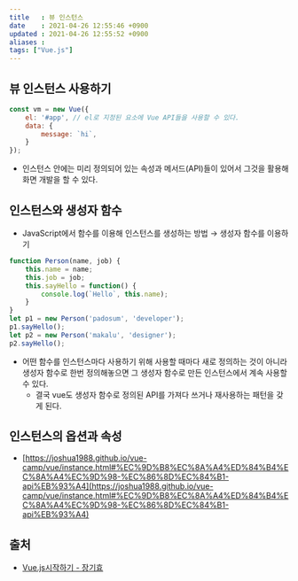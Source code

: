 ```yaml
---
title   : 뷰 인스턴스 
date    : 2021-04-26 12:55:46 +0900
updated : 2021-04-26 12:55:52 +0900
aliases : 
tags: ["Vue.js"]
---
```

## 뷰 인스턴스 사용하기
```javascript
const vm = new Vue({
    el: '#app', // el로 지정된 요소에 Vue API들을 사용할 수 있다. 
    data: {
        message: `hi`,
    }
}); 
```  
- 인스턴스 안에는 미리 정의되어 있는 속성과 메서드(API)들이 있어서 그것을 활용해 화면 개발을 할 수 있다.  

## 인스턴스와 생성자 함수 
- JavaScript에서 함수를 이용해 인스턴스를 생성하는 방법 → 생성자 함수를 이용하기  
```javascript
function Person(name, job) {
    this.name = name;
    this.job = job; 
    this.sayHello = function() {
        console.log(`Hello`, this.name);
    }
}
let p1 = new Person('padosum', 'developer');
p1.sayHello();
let p2 = new Person('makalu', 'designer'); 
p2.sayHello(); 
```  
- 어떤 함수를 인스턴스마다 사용하기 위해 사용할 때마다 새로 정의하는 것이 아니라 생성자 함수로 한번 정의해놓으면 그 생성자 함수로 만든 인스턴스에서 계속 사용할 수 있다.  
  - 결국 vue도 생성자 함수로 정의된 API를 가져다 쓰거나 재사용하는 패턴을 갖게 된다.  


## 인스턴스의 옵션과 속성 
- [https://joshua1988.github.io/vue-camp/vue/instance.html#%EC%9D%B8%EC%8A%A4%ED%84%B4%EC%8A%A4%EC%9D%98-%EC%86%8D%EC%84%B1-api%EB%93%A4](https://joshua1988.github.io/vue-camp/vue/instance.html#%EC%9D%B8%EC%8A%A4%ED%84%B4%EC%8A%A4%EC%9D%98-%EC%86%8D%EC%84%B1-api%EB%93%A4)


## 출처 
- [Vue.js시작하기 - 장기효](https://inf.run/SwGd)